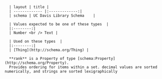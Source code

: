 
      | layout | title |
      | ------------- |:-------------:|
      | schema | UC Davis Library Schema    |

      | Values expected to be one of these types  |
      |:--------:|
      | Number <br /> Text |

      | Used on these types  |
      |:--------:|
      | [Thing](http://schema.org/Thing) |
      
      **rank** is a Property of type [schema:Property](http://schema.org/Property).
      Provides ordering for items within a set. decimal values are sorted numerically, and strings are sorted lexigraphically
    